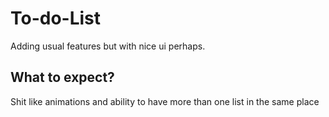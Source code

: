 # To-do-List

Adding usual features but with nice ui perhaps.

## What to expect?

Shit like animations and ability to have more than one list in the same place